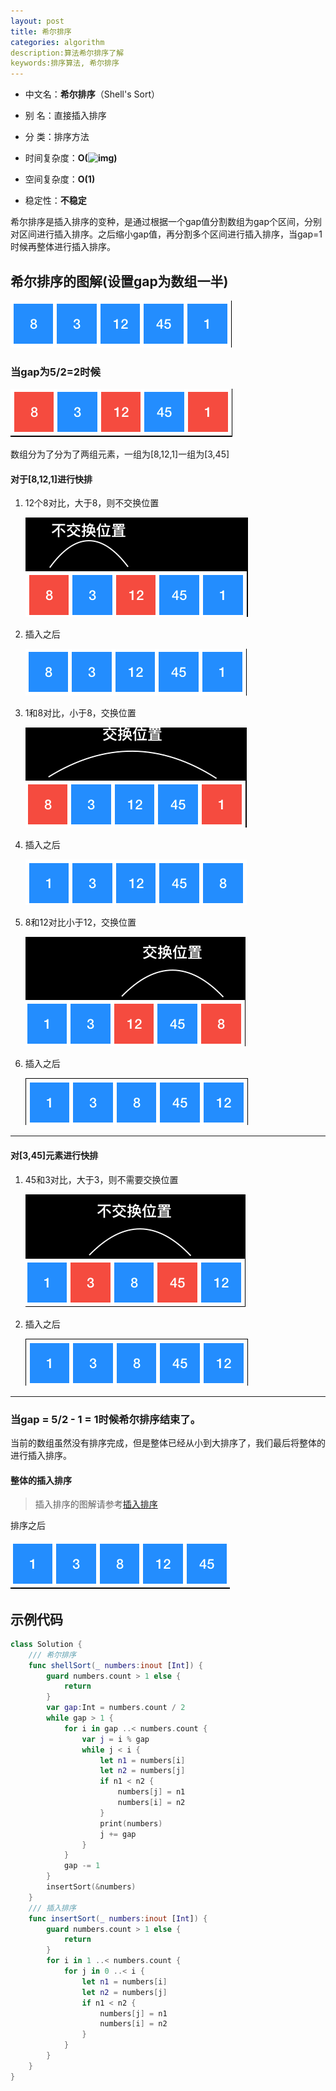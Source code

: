 ```yaml
---
layout: post
title: 希尔排序
categories: algorithm
description:算法希尔排序了解
keywords:排序算法, 希尔排序
---
```


- 中文名：**希尔排序**（Shell's Sort）
- 别  名：直接插入排序

- 分  类：排序方法
- 时间复杂度：**O(![img](https://bkimg.cdn.bcebos.com/formula/eb39d4c67a9cabbd3a2690a2151ee6cc.svg))**
- 空间复杂度：**O(1)**
- 稳定性：**不稳定**

希尔排序是插入排序的变种，是通过根据一个gap值分割数组为gap个区间，分别对区间进行插入排序。之后缩小gap值，再分割多个区间进行插入排序，当gap=1时候再整体进行插入排序。

## 希尔排序的图解(设置gap为数组一半)

![image-20200325151628128](https://raw.githubusercontent.com/joserccblog/uPic/upic/uPic/image-20200325151628128.png)

### 当gap为5/2=2时候

![image-20200325151818203](https://raw.githubusercontent.com/joserccblog/uPic/upic/uPic/image-20200325151818203.png)

数组分为了分为了两组元素，一组为[8,12,1]一组为[3,45]

#### 对于[8,12,1]进行快排

1. 12个8对比，大于8，则不交换位置

   ![image-20200325152121579](https://raw.githubusercontent.com/joserccblog/uPic/upic/uPic/image-20200325152121579.png)

2. 插入之后

   ![image-20200325151628128](https://raw.githubusercontent.com/joserccblog/uPic/upic/uPic/image-20200325151628128.png)

3. 1和8对比，小于8，交换位置

   ![image-20200325152309958](https://raw.githubusercontent.com/joserccblog/uPic/upic/uPic/image-20200325152309958.png)

4. 插入之后

   ![image-20200325152353556](https://raw.githubusercontent.com/joserccblog/uPic/upic/uPic/image-20200325152353556.png)

5. 8和12对比小于12，交换位置

   ![image-20200325152456441](https://raw.githubusercontent.com/joserccblog/uPic/upic/uPic/image-20200325152456441.png)

6. 插入之后

   ![image-20200325152606814](https://raw.githubusercontent.com/joserccblog/uPic/upic/uPic/image-20200325152606814.png)

---

#### 对[3,45]元素进行快排

1. 45和3对比，大于3，则不需要交换位置

   ![image-20200325152743746](https://raw.githubusercontent.com/joserccblog/uPic/upic/uPic/image-20200325152743746.png)

2. 插入之后

   ![image-20200325152606814](https://raw.githubusercontent.com/joserccblog/uPic/upic/uPic/image-20200325152606814.png)

---

### 当gap = 5/2 - 1 = 1时候希尔排序结束了。

当前的数组虽然没有排序完成，但是整体已经从小到大排序了，我们最后将整体的进行插入排序。

#### 整体的插入排序

> 插入排序的图解请参考[插入排序]([八大排序算法](八大排序算法)/插入排序.md)

排序之后

![image-20200325153239755](https://raw.githubusercontent.com/joserccblog/uPic/upic/uPic/image-20200325153239755.png)

## 示例代码

```swift
class Solution {
    /// 希尔排序
    func shellSort(_ numbers:inout [Int]) {
        guard numbers.count > 1 else {
            return
        }
        var gap:Int = numbers.count / 2
        while gap > 1 {
            for i in gap ..< numbers.count {
                var j = i % gap
                while j < i {
                    let n1 = numbers[i]
                    let n2 = numbers[j]
                    if n1 < n2 {
                        numbers[j] = n1
                        numbers[i] = n2
                    }
                    print(numbers)
                    j += gap
                }
            }
            gap -= 1
        }
        insertSort(&numbers)
    }
    /// 插入排序
    func insertSort(_ numbers:inout [Int]) {
        guard numbers.count > 1 else {
            return
        }
        for i in 1 ..< numbers.count {
            for j in 0 ..< i {
                let n1 = numbers[i]
                let n2 = numbers[j]
                if n1 < n2 {
                    numbers[j] = n1
                    numbers[i] = n2
                }
            }
        }
    }
}
```

